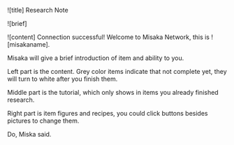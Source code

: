 ![title]
Research Note

![brief]

![content]
Connection successful! Welcome to Misaka Network, this is ![misakaname].

Misaka will give a brief introduction of item and ability to you.

Left part is the content. Grey color items indicate that not complete yet, they will turn to white after you finish them. 

Middle part is the tutorial, which only shows in items you already finished research.

Right part is item figures and recipes, you could click buttons besides pictures to change them.

Do, Miska said.

